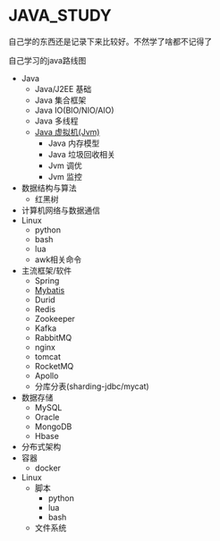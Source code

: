 # JAVA_STUDY

自己学的东西还是记录下来比较好。不然学了啥都不记得了

自己学习的java路线图

- Java
  - Java/J2EE 基础
  - Java 集合框架
  - Java IO(BIO/NIO/AIO)
  - Java 多线程
  - [Java 虚拟机(Jvm)](www.baidu.com)
    - Java 内存模型
    - Java 垃圾回收相关
    - Jvm 调优
    - Jvm 监控
- 数据结构与算法
  - 红黑树
- 计算机网络与数据通信
- Linux
  - python
  - bash
  - lua
  - awk相关命令
- 主流框架/软件
  - Spring
  - [Mybatis](blob/master/framework/MySQL/MySQL.md)
  - Durid
  - Redis
  - Zookeeper
  - Kafka
  - RabbitMQ
  - nginx
  - tomcat
  - RocketMQ
  - Apollo
  - 分库分表(sharding-jdbc/mycat)
- 数据存储
  - MySQL
  - Oracle
  - MongoDB
  - Hbase
- 分布式架构
- 容器
  - docker
- Linux
  - 脚本
    - python
    - lua
    - bash
  - 文件系统

